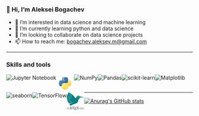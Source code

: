### 👋 Hi, I’m Aleksei Bogachev
- 👀 I’m interested in data science and machine learning
- 🌱 I’m currently learning python and data science
- 💞️ I’m looking to collaborate on data science projects
- 📫 How to reach me: bogachev.aleksey.m@gmail.com

----

### Skills and tools

<img align="left" alt="Jupyter Notebook" src="https://jupyter.org/assets/homepage/main-logo.svg" height="48">
<img align="left" alt="Python" src="https://raw.githubusercontent.com/github/explore/80688e429a7d4ef2fca1e82350fe8e3517d3494d/topics/python/python.png" height="48">
<img align="left" alt="NumPy" src="https://numpy.org/images/logo.svg" height="48">
<img align="left" alt="Pandas" src="https://pandas.pydata.org/pandas-docs/stable/_static/pandas.svg" height="48">
<img align="left" alt="scikit-learn" src="https://raw.githubusercontent.com/scikit-learn/scikit-learn/main/doc/logos/scikit-learn-logo.png" height="48">
<img align="left" alt="Matplotlib" src="https://matplotlib.org/_static/images/logo2.svg" height="48">
<img align="left" alt="seaborn" src="https://seaborn.pydata.org/_static/logo-wide-lightbg.svg" height="48">
<img align="left" alt="TensorFlow" src="https://avatars.githubusercontent.com/u/15658638?s=200&v=4" height="48">
<img align="left" alt="LaTeX" src="https://raw.githubusercontent.com/github/explore/80688e429a7d4ef2fca1e82350fe8e3517d3494d/topics/latex/latex.png" height="48">

</br>
</br>

----

[![Anurag's GitHub stats](https://github-readme-stats.vercel.app/api?username=AlekseiBogachev&show_icons=true)](https://github.com/anuraghazra/github-readme-stats)


<!---
AlekseiBogachev/AlekseiBogachev is a ✨ special ✨ repository because its `README.md` (this file) appears on your GitHub profile.
You can click the Preview link to take a look at your changes.
--->
